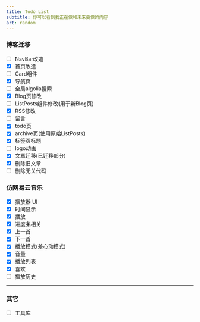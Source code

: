 ```yaml
---
title: Todo List
subtitle: 你可以看到我正在做和未来要做的内容
art: random
---
```


### 博客迁移

- [ ] NavBar改造
- [x] 首页改造
- [ ] Card组件
- [x] 导航页
- [ ] 全局algolia搜索
- [x] Blog页修改
- [ ] ListPosts组件修改(用于新Blog页)
- [x] RSS修改
- [ ] 留言
- [x] todo页
- [x] archive页(使用原始ListPosts)
- [x] 标签页标题
- [ ] logo动画
- [x] 文章迁移(已迁移部分)
- [x] 删除旧文章
- [ ] 删除无关代码

### 仿网易云音乐

- [x] 播放器 UI
- [x] 时间显示
- [x] 播放
- [x] 进度条相关
- [x] 上一首
- [x] 下一首
- [x] 播放模式(差心动模式)
- [x] 音量
- [x] 播放列表
- [x] 喜欢
- [ ] 播放历史

---

### 其它

- [ ] 工具库
